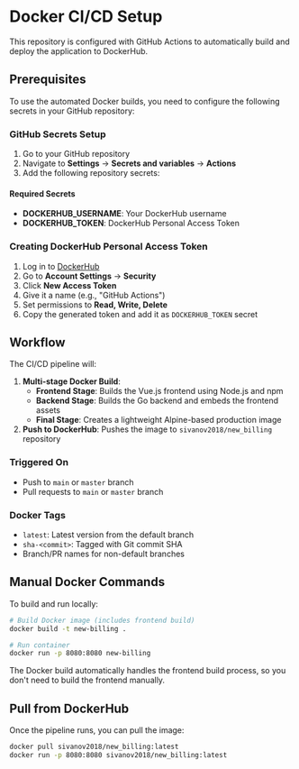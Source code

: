 # Docker CI/CD Setup

This repository is configured with GitHub Actions to automatically build and deploy the application to DockerHub.

## Prerequisites

To use the automated Docker builds, you need to configure the following secrets in your GitHub repository:

### GitHub Secrets Setup

1. Go to your GitHub repository
2. Navigate to **Settings** → **Secrets and variables** → **Actions**
3. Add the following repository secrets:

#### Required Secrets

- **DOCKERHUB_USERNAME**: Your DockerHub username
- **DOCKERHUB_TOKEN**: DockerHub Personal Access Token

### Creating DockerHub Personal Access Token

1. Log in to [DockerHub](https://hub.docker.com/)
2. Go to **Account Settings** → **Security**
3. Click **New Access Token**
4. Give it a name (e.g., "GitHub Actions")
5. Set permissions to **Read, Write, Delete**
6. Copy the generated token and add it as `DOCKERHUB_TOKEN` secret

## Workflow

The CI/CD pipeline will:

1. **Multi-stage Docker Build**: 
   - **Frontend Stage**: Builds the Vue.js frontend using Node.js and npm
   - **Backend Stage**: Builds the Go backend and embeds the frontend assets
   - **Final Stage**: Creates a lightweight Alpine-based production image
2. **Push to DockerHub**: Pushes the image to `sivanov2018/new_billing` repository

### Triggered On

- Push to `main` or `master` branch
- Pull requests to `main` or `master` branch

### Docker Tags

- `latest`: Latest version from the default branch
- `sha-<commit>`: Tagged with Git commit SHA
- Branch/PR names for non-default branches

## Manual Docker Commands

To build and run locally:

```bash
# Build Docker image (includes frontend build)
docker build -t new-billing .

# Run container
docker run -p 8080:8080 new-billing
```

The Docker build automatically handles the frontend build process, so you don't need to build the frontend manually.

## Pull from DockerHub

Once the pipeline runs, you can pull the image:

```bash
docker pull sivanov2018/new_billing:latest
docker run -p 8080:8080 sivanov2018/new_billing:latest
```